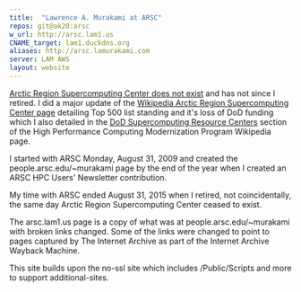 ```yaml
---
title:  "Lawrence A. Murakami at ARSC"
repos: git@ak20:arsc
w_url: http://arsc.lam1.us
CNAME_target: lam1.duckdns.org
aliases: http://arsc.lamurakami.com
server: LAM AWS
layout: website
---
```


<a href="http://arsc.lam1.us/About">Arctic Region Supercomputing Center does not exist</a>
and has not since I retired.  I did a major update of the
<a href="https://en.wikipedia.org/wiki/Arctic_Region_Supercomputing_Center">
Wikipedia Arctic Region Supercomputing Center page</a> detailing Top 500 list standing
and it's loss of DoD funding which I also detailed in the <a href="https://en.wikipedia.org/wiki/High_Performance_Computing_Modernization_Program#DoD_Supercomputing_Resource_Centers">DoD Supercomputing Resource Centers</a> section of the High Performance Computing Modernization Program Wikipedia page.

I started with ARSC Monday, August 31, 2009 and created the people.arsc.edu/~murakami page by the end of the year when I created an ARSC HPC Users' Newsletter contribution.

My time with ARSC ended August 31, 2015 when I retired, not coincidentally, the same day Arctic Region Supercomputing Center ceased to exist.

The arsc.lam1.us page is a copy of what was at people.arsc.edu/~murakami with broken links changed. Some of the links were changed to point to pages captured by The Internet Archive as part of the Internet Archive Wayback Machine.

This site builds upon the no-ssl site which includes /Public/Scripts and
more to support additional-sites.

